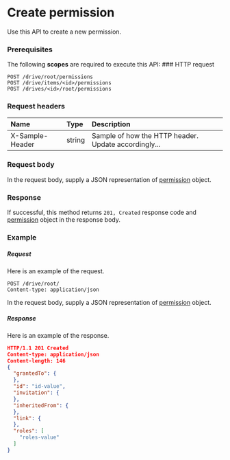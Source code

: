 # Create permission

Use this API to create a new permission.
### Prerequisites
The following **scopes** are required to execute this API: ### HTTP request
<!-- { "blockType": "ignored" } -->
```http
POST /drive/root/permissions
POST /drive/items/<id>/permissions
POST /drives/<id>/root/permissions

```
### Request headers
| Name       | Type | Description|
|:---------------|:--------|:----------|
| X-Sample-Header  | string  | Sample of how the HTTP header. Update accordingly...|

### Request body
In the request body, supply a JSON representation of [permission](../resources/permission.md) object.


### Response
If successful, this method returns `201, Created` response code and [permission](../resources/permission.md) object in the response body.

### Example
##### Request
Here is an example of the request.
<!-- {
  "blockType": "request",
  "name": "create_permission_from_item"
}-->
```http
POST /drive/root/
Content-type: application/json
```
In the request body, supply a JSON representation of [permission](../resources/permission.md) object.
##### Response
Here is an example of the response.
<!-- {
  "blockType": "response",
  "truncated": false,
  "@odata.type": "permission"
} -->
```json
HTTP/1.1 201 Created
Content-type: application/json
Content-length: 146
{
  "grantedTo": {
  },
  "id": "id-value",
  "invitation": {
  },
  "inheritedFrom": {
  },
  "link": {
  },
  "roles": [
    "roles-value"
  ]
}
```

<!-- uuid: e0939d0d-c02d-40e3-84df-600dc7230f9b
2015-10-14 23:39:34 UTC -->
<!-- {
  "type": "#page.annotation",
  "description": "Create permission",
  "keywords": "",
  "section": "documentation",
  "tocPath": ""
}-->